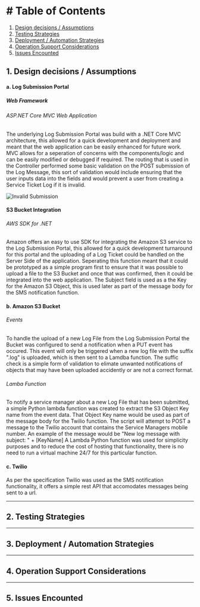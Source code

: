 # # Table of Contents
1. [Design decisions / Assumptions](#designDecision)
2. [Testing Strategies](#testingStrategies)
3. [Deployment / Automation Strategies](#deploymentStrategies)
4. [Operation Support Considerations](#operationSupport)
5. [Issues Encounted](#issuesEncounted)

<a name="designDecision"></a>
## 1. Design decisions / Assumptions

#### a. Log Submission Portal 

##### Web Framework

###### <span></span> ASP.NET Core MVC Web Application 

The underlying Log Submission Portal was build with a .NET Core MVC architecture, this allowed for a quick development and deployment and meant that the web application can be easily enhanced for future work. MVC allows for a seperation of concerns with the components/logic and can be easily modified or debugged if required. The routing that is used in the Controller performed some basic validation on the POST submission of the Log Message, this sort of validation would include ensuring that the user inputs data into the fields and would prevent a user from creating a Service Ticket Log if it is invalid. 

![Invalid Submission](/assets/Invalid%20Submission.PNG)

#### S3 Bucket Integration
###### AWS SDK for .NET

Amazon offers an easy to use SDK for integrating the Amazon S3 service to the Log Submission Portal, this allowed for a quick development turnaround for this portal and the uploading of a Log Ticket could be handled on the Server Side of the application. Seperating this function meant that it could be prototyped as a simple program first to ensure that it was possible to upload a file to the S3 Bucket and once that was confirmed, then it could be integrated into the web application. The Subject field is used as a the Key for the Amazon S3 Object, this is used later as part of the message body for the SMS notification function.



#### b. Amazon S3 Bucket
###### Events

To handle the upload of a new Log File from the Log Submission Portal the Bucket was configured to send a notification when a PUT event has occured. This event will only be triggered when a new log file with the suffix ".log" is uploaded, which is then sent to a Lamdba function. The suffic check is a simple form of validation to elimate unwanted notifications of objects that may have been uploaded accidently or are not a correct format. 

###### Lamba Function

To notify a service manager about a new Log File that has been submitted, a simple Python lambda function was created to extract the S3 Object Key name from the event data. That Object Key name would be used as part of the message body for the Twilio function. The script will attempt to POST a message to the Twilio account that contains the Service Managers mobile number. An example of the message would be "New log message with subject: " + [KeyName]
A Lambda Python function was used for simplicity purposes and to reduce the cost of hosting that functionality, there is no need to run a virtual machine 24/7 for this particular function.


#### c. Twilio

As per the specification Twilio was used as the SMS notification functionality, it offers a simple rest API that accomodates messages being sent to a url.


---

<a name="testingStrategies"></a>
## 2. Testing Strategies


---

<a name="deploymentStrategies"></a>
## 3. Deployment / Automation Strategies


---

<a name="operationSupport"></a>
## 4. Operation Support Considerations

---

<a name="issuesEncounted"></a>
## 5. Issues Encounted

